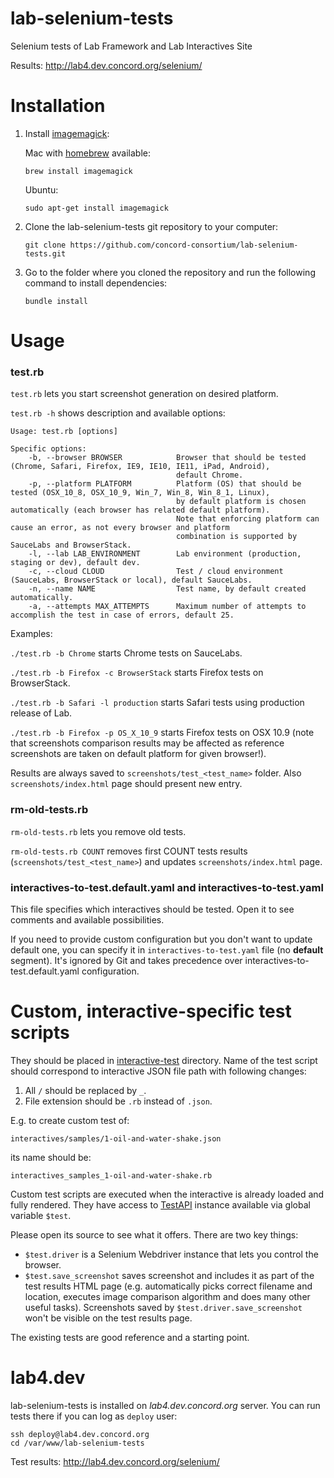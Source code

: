 lab-selenium-tests
==================

Selenium tests of Lab Framework and Lab Interactives Site

Results:
http://lab4.dev.concord.org/selenium/

Installation
====

1. Install [imagemagick](http://www.imagemagick.org/):

    Mac with [homebrew](http://brew.sh/) available:
    ```
    brew install imagemagick
    ```

    Ubuntu:
    ```
    sudo apt-get install imagemagick
    ```

2. Clone the lab-selenium-tests git repository to your computer:

    ```
    git clone https://github.com/concord-consortium/lab-selenium-tests.git
    ```
3. Go to the folder where you cloned the repository and run the following command to install dependencies:

    ```
    bundle install
    ```

Usage
====

### test.rb

`test.rb` lets you start screenshot generation on desired platform.

`test.rb -h` shows description and available options:


```
Usage: test.rb [options]

Specific options:
    -b, --browser BROWSER            Browser that should be tested (Chrome, Safari, Firefox, IE9, IE10, IE11, iPad, Android),
                                     default Chrome.
    -p, --platform PLATFORM          Platform (OS) that should be tested (OSX_10_8, OSX_10_9, Win_7, Win_8, Win_8_1, Linux),
                                     by default platform is chosen automatically (each browser has related default platform).
                                     Note that enforcing platform can cause an error, as not every browser and platform
                                     combination is supported by SauceLabs and BrowserStack.
    -l, --lab LAB_ENVIRONMENT        Lab environment (production, staging or dev), default dev.
    -c, --cloud CLOUD                Test / cloud environment (SauceLabs, BrowserStack or local), default SauceLabs.
    -n, --name NAME                  Test name, by default created automatically.
    -a, --attempts MAX_ATTEMPTS      Maximum number of attempts to accomplish the test in case of errors, default 25.
```

Examples:

`./test.rb -b Chrome` starts Chrome tests on SauceLabs.

`./test.rb -b Firefox -c BrowserStack` starts Firefox tests on BrowserStack.

`./test.rb -b Safari -l production` starts Safari tests using production release of Lab.

`./test.rb -b Firefox -p OS_X_10_9` starts Firefox tests on OSX 10.9 (note that screenshots comparison results may be affected as reference screenshots are taken on default platform for given browser!).

Results are always saved to `screenshots/test_<test_name>` folder. Also `screenshots/index.html` page should present new entry.

### rm-old-tests.rb

`rm-old-tests.rb` lets you remove old tests.

`rm-old-tests.rb COUNT` removes first COUNT tests results (`screenshots/test_<test_name>`) and updates `screenshots/index.html` page.

### interactives-to-test.default.yaml and interactives-to-test.yaml

This file specifies which interactives should be tested. Open it to see comments and available possibilities.

If you need to provide custom configuration but you don't want to update default one, you can specify it
in `interactives-to-test.yaml` file (no **default** segment). It's ignored by Git and takes precedence over
interactives-to-test.default.yaml configuration.

Custom, interactive-specific test scripts
====

They should be placed in [interactive-test](https://github.com/concord-consortium/lab-selenium-tests/tree/master/interactive-tests) directory.
Name of the test script should correspond to interactive JSON file path with following changes:

1. All `/` should be replaced by `_`.
2. File extension should be `.rb` instead of `.json`.

E.g. to create custom test of:
```
interactives/samples/1-oil-and-water-shake.json
```
its name should be:
```
interactives_samples_1-oil-and-water-shake.rb
```

Custom test scripts are executed when the interactive is already loaded and fully rendered.
They have access to [TestAPI](https://github.com/concord-consortium/lab-selenium-tests/blob/master/lib/test_api.rb)
instance available via global variable `$test`.

Please open its source to see what it offers. There are two key things:

- `$test.driver` is a Selenium Webdriver instance that lets you control the browser.
- `$test.save_screenshot` saves screenshot and includes it as part of the test results HTML page
   (e.g. automatically picks correct filename and location, executes image comparison algorithm and does many other useful tasks).
   Screenshots saved by `$test.driver.save_screenshot` won't be visible on the test results page.

The existing tests are good reference and a starting point.

lab4.dev
====

lab-selenium-tests is installed on *lab4.dev.concord.org* server.
You can run tests there if you can log as `deploy` user:
```
ssh deploy@lab4.dev.concord.org
cd /var/www/lab-selenium-tests
```

Test results: http://lab4.dev.concord.org/selenium/
